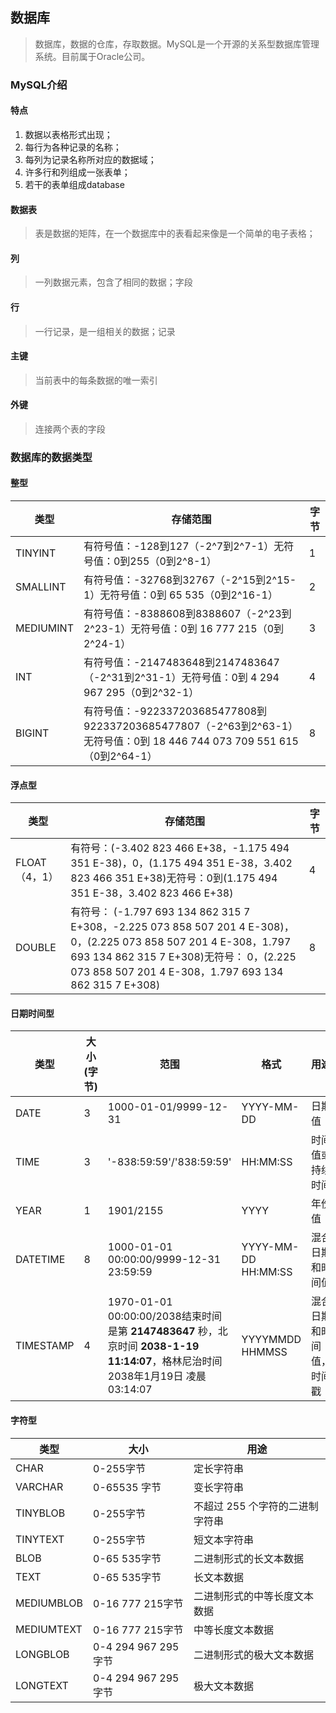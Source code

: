 ## 数据库

> 数据库，数据的仓库，存取数据。MySQL是一个开源的关系型数据库管理系统。目前属于Oracle公司。

### MySQL介绍

#### 特点

1. 数据以表格形式出现；
2. 每行为各种记录的名称；
3. 每列为记录名称所对应的数据域；
4. 许多行和列组成一张表单；
5. 若干的表单组成database

#### 数据表

> 表是数据的矩阵，在一个数据库中的表看起来像是一个简单的电子表格；

####  列

> 一列数据元素，包含了相同的数据；字段

#### 行

> 一行记录，是一组相关的数据；记录

#### 主键

> 当前表中的每条数据的唯一索引

#### 外键

> 连接两个表的字段



### 数据库的数据类型

#### 整型

| 类型      | 存储范围                                                     | 字节 |
| --------- | ------------------------------------------------------------ | ---- |
| TINYINT   | 有符号值：-128到127（-2^7到2^7-1）无符号值：0到255（0到2^8-1） | 1    |
| SMALLINT  | 有符号值：-32768到32767（-2^15到2^15-1）无符号值：0到 65 535（0到2^16-1） | 2    |
| MEDIUMINT | 有符号值：-8388608到8388607（-2^23到2^23-1）无符号值：0到 16 777 215（0到2^24-1） | 3    |
| INT       | 有符号值：-2147483648到2147483647（-2^31到2^31-1）无符号值：0到 4 294 967 295（0到2^32-1） | 4    |
| BIGINT    | 有符号值：-922337203685477808到922337203685477807（-2^63到2^63-1）无符号值：0到 18 446 744 073 709 551 615（0到2^64-1） | 8    |

#### 浮点型

| 类型          | 存储范围                                                     | 字节 |
| ------------- | ------------------------------------------------------------ | ---- |
| FLOAT（4，1） | 有符号：(-3.402 823 466 E+38，-1.175 494 351 E-38)，0，(1.175 494 351 E-38，3.402 823 466 351 E+38)无符号：0到(1.175 494 351 E-38，3.402 823 466 E+38) | 4    |
| DOUBLE        | 有符号： (-1.797 693 134 862 315 7 E+308，-2.225 073 858 507 201 4 E-308)，0，(2.225 073 858 507 201 4 E-308，1.797 693 134 862 315 7 E+308)无符号： 0，(2.225 073 858 507 201 4 E-308，1.797 693 134 862 315 7 E+308) | 8    |

#### 日期时间型

| 类型      | 大小(字节) | 范围                                                         | 格式                | 用途                     |
| --------- | ---------- | ------------------------------------------------------------ | ------------------- | ------------------------ |
| DATE      | 3          | 1000-01-01/9999-12-31                                        | YYYY-MM-DD          | 日期值                   |
| TIME      | 3          | '-838:59:59'/'838:59:59'                                     | HH:MM:SS            | 时间值或持续时间         |
| YEAR      | 1          | 1901/2155                                                    | YYYY                | 年份值                   |
| DATETIME  | 8          | 1000-01-01 00:00:00/9999-12-31 23:59:59                      | YYYY-MM-DD HH:MM:SS | 混合日期和时间值         |
| TIMESTAMP | 4          | 1970-01-01 00:00:00/2038结束时间是第 **2147483647** 秒，北京时间 **2038-1-19 11:14:07**，格林尼治时间 2038年1月19日 凌晨 03:14:07 | YYYYMMDD HHMMSS     | 混合日期和时间值，时间戳 |

#### 字符型

| 类型       | 大小                | 用途                            |
| ---------- | ------------------- | ------------------------------- |
| CHAR       | 0-255字节           | 定长字符串                      |
| VARCHAR    | 0-65535 字节        | 变长字符串                      |
| TINYBLOB   | 0-255字节           | 不超过 255 个字符的二进制字符串 |
| TINYTEXT   | 0-255字节           | 短文本字符串                    |
| BLOB       | 0-65 535字节        | 二进制形式的长文本数据          |
| TEXT       | 0-65 535字节        | 长文本数据                      |
| MEDIUMBLOB | 0-16 777 215字节    | 二进制形式的中等长度文本数据    |
| MEDIUMTEXT | 0-16 777 215字节    | 中等长度文本数据                |
| LONGBLOB   | 0-4 294 967 295字节 | 二进制形式的极大文本数据        |
| LONGTEXT   | 0-4 294 967 295字节 | 极大文本数据                    |

